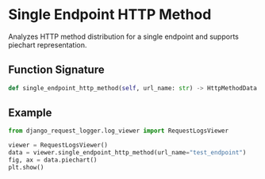 # Single Endpoint HTTP Method

Analyzes HTTP method distribution for a single endpoint and supports piechart representation.

## Function Signature

```python
def single_endpoint_http_method(self, url_name: str) -> HttpMethodData:
```

## Example

```python
from django_request_logger.log_viewer import RequestLogsViewer

viewer = RequestLogsViewer()
data = viewer.single_endpoint_http_method(url_name="test_endpoint")
fig, ax = data.piechart()
plt.show()
```
